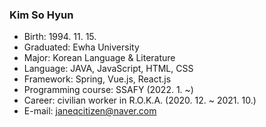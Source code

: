 ### Kim So Hyun

- Birth: 1994. 11. 15.
- Graduated: Ewha University 
- Major: Korean Language & Literature
- Language: JAVA, JavaScript, HTML, CSS
- Framework: Spring, Vue.js, React.js 
- Programming course: SSAFY (2022. 1. ~)
- Career: civilian worker in R.O.K.A. (2020. 12. ~ 2021. 10.)
- E-mail: janeqcitizen@naver.com
